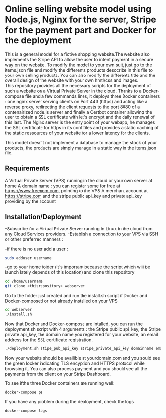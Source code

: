 # Online selling website model using Node.js, Nginx for the server, Stripe for the payment part and Docker for the deployment

This is a general model for a fictive shopping website.The website also implements the Stripe API to allow the user to intent payment in a secure way on the website. 
To modify the model to your own suit, just go to the items.json file and modify the differents products desccribe in this file to your own selling products. You can also modify the differents title and the overall design of the website with your own hmtl/css and images.  
This repository provides all the necessary scripts for the deployment of such a website on a Virtual Private Server in the cloud.
Thanks to a Docker-compose file and a few commands lines, it deploys three Docker containers : one nginx server serving clients on Port 443 (https) and acting like a reverse proxy, redirecting the client requests to the port 8080 of a contenairized node.js server and finally a Certbot container allowing the user to obtain a SSL certificate with let's encrypt and the daily renewal of this last. 
The Nginx server is the entry point of your webapp, he manages the SSL certificate for https in its conf files and provides a static caching of the static ressources of your website for a lower latency for the clients. 

This model doesn't not implement a database to manage the stock of your products, the products are simply manage in a static way in the items.json file. 

## Requirements

A Virtual Private Server (VPS) running in the cloud or your own server at home
A domain name : you can register some for free at https://www.freenom.com, pointing to the VPS
A merchant account at https://stripe.com and the stripe public api_key and private api_key providing by the account

## Installation/Deployment

-Subscribe for a Virtual Private Server running in Linux in the cloud from any Cloud Services providers. 
-Establish a connection to your VPS via SSH or other preferred manners :

-if there is no user add a user :
```bash
sudo adduser username
```
-go to your home folder (it's important because the script which will be launch lately depends of this location) and clone this repository 

```bash
cd /home/username
git clone <thisrepository> webserver
```
Go to the folder just created and run the install.sh script if Docker and Docker-composed or not already installed on your VPS

```bash
cd webserver
./install.sh
```
Now that Docker and Docker-compose are intalled, you can run the deployment.sh script with 4 arguments : the Stripe public api_key, the Stripe private api_key, the domain name you registered for your website, an email address for the SSL certificate registration.

```bash
./deployment.sh stipe_pub_api_key stripe_private_api_key domainname email
```
Now your website should be availible at yourdomain.com and you sould see the green locker indicating TLS encyption and HTTPS protocol while browsing it.
You can also process payment and you should see all the payments from the client on your Stripe Dashboard.

To see ifthe three Docker containers are running well: 
```
docker-compose ps
```
If you have any problem during the deployment, check the logs
```
docker-compose logs
```


